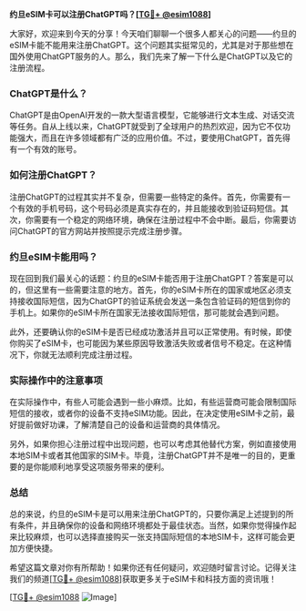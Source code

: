 **约旦eSIM卡可以注册ChatGPT吗？[[TG💪+ @esim1088](https://t.me/s/esim1088)]**

大家好，欢迎来到今天的分享！今天咱们聊聊一个很多人都关心的问题——约旦的eSIM卡能不能用来注册ChatGPT。这个问题其实挺常见的，尤其是对于那些想在国外使用ChatGPT服务的人。那么，我们先来了解一下什么是ChatGPT以及它的注册流程。

### ChatGPT是什么？

ChatGPT是由OpenAI开发的一款大型语言模型，它能够进行文本生成、对话交流等任务。自从上线以来，ChatGPT就受到了全球用户的热烈欢迎，因为它不仅功能强大，而且在许多领域都有广泛的应用价值。不过，要使用ChatGPT，首先得有一个有效的账号。

### 如何注册ChatGPT？

注册ChatGPT的过程其实并不复杂，但需要一些特定的条件。首先，你需要有一个有效的手机号码，这个号码必须是真实存在的，并且能接收到验证码短信。其次，你需要有一个稳定的网络环境，确保在注册过程中不会中断。最后，你需要访问ChatGPT的官方网站并按照提示完成注册步骤。

### 约旦eSIM卡能用吗？

现在回到我们最关心的话题：约旦的eSIM卡能否用于注册ChatGPT？答案是可以的，但这里有一些需要注意的地方。首先，你的eSIM卡所在的国家或地区必须支持接收国际短信，因为ChatGPT的验证系统会发送一条包含验证码的短信到你的手机上。如果你的eSIM卡所在国家无法接收国际短信，那可能就会遇到问题。

此外，还要确认你的eSIM卡是否已经成功激活并且可以正常使用。有时候，即使你购买了eSIM卡，也可能因为某些原因导致激活失败或者信号不稳定。在这种情况下，你就无法顺利完成注册过程。

### 实际操作中的注意事项

在实际操作中，有些人可能会遇到一些小麻烦。比如，有些运营商可能会限制国际短信的接收，或者你的设备不支持eSIM功能。因此，在决定使用eSIM卡之前，最好提前做好功课，了解清楚自己的设备和运营商的具体情况。

另外，如果你担心注册过程中出现问题，也可以考虑其他替代方案，例如直接使用本地SIM卡或者其他国家的SIM卡。毕竟，注册ChatGPT并不是唯一的目的，更重要的是你能顺利地享受这项服务带来的便利。

### 总结

总的来说，约旦的eSIM卡是可以用来注册ChatGPT的，只要你满足上述提到的所有条件，并且确保你的设备和网络环境都处于最佳状态。当然，如果你觉得操作起来比较麻烦，也可以选择直接购买一张支持国际短信的本地SIM卡，这样可能会更加方便快捷。

希望这篇文章对你有所帮助！如果你还有任何疑问，欢迎随时留言讨论。记得关注我们的频道[[TG💪+ @esim1088](https://t.me/s/esim1088)]获取更多关于eSIM卡和科技方面的资讯哦！

[[TG💪+ @esim1088](https://t.me/s/esim1088) ![Image](https://i.postimg.cc/4NQfJmqS/Snipaste-2025-05-13-00-14-12.png)]